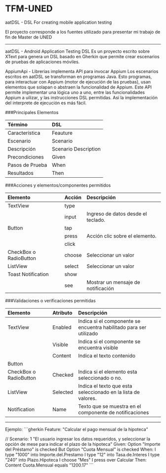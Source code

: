 # TFM-UNED
aatDSL - DSL For creating mobile application testing

El proyecto corresponde a los fuentes utilizado para presentar mi trabajo de fin de Master de UNED

--------------------------------------------------------------------------------------------------

aatDSL - Android Application Testing DSL
Es un proyecto escrito sobre XText para genera un DSL basado en Gherkin que permite crear escenarios de pruebas de aplicaciones móviles.

AppiumApi - Librerias implementa API para invocar Appium
Los escenarios escritos en aatDSL se transforman en programas Java. Esto programas, para interactuar con Appium (motor de ejecución de las pruebas), usan elementos que solapan o abstraen la funcionalidad de Appium. Este API permite implementar una lógica uno a uno, entre las funcionalidades Appium a uilizar, y las instrucciones DSL permitidas. Así la implementación del interprete de ejecución es más fácil.

###Principales Elementos

|     Término	          |             DSL        |
|  :---                   |  :---                  |
|   Característica	  |     Feauture           |
|   Escenario	          |       Scenario         |
|   Descripción	          | Scenario Description   |
|   Precondiciones	  |       Given            |
|   Pasos de Prueba	  |       When             |
|   Resultados	          |       Then             |


###Acciones y elementos/componentes permitidos

|       Elemento          |       Acción       |                Descripción          |
|  :---                   |  :---              |   :---                              |
| TextView                |    type            |                                     |
|                         |    input           |  Ingreso de datos desde el teclado. |
| Button                  |    tap             |                                     |
|                         |    press           |  Acción clic sobre el elemento.     |
|                         |    click           |                                     |
|  CheckBox o RadioButton |    choose          |  Seleccionar un valor               |
|  ListView               |    select          |  Seleccionar un valor               |
| Toast Notification      |    show            |                                     |
|                         |    see             |  Mostrar un mensaje de notificación |


###Validaciones o verificaciones permitidas

|            Elemento       |       Atributo     |             Descripción|
|  :---                     |  :---              |   :---                              |
|    TextView               |    Enabled         |  Indica si el componente se encuentra habilitado para ser utilizado|
|                           |    Visible         |  Indica si el componente se encuentra visible|
|                           |    Content         |  Indica el texto contenido|
|    Button                 |                    ||
|    CheckBox o RadioButton |    Checked         |  Indica si el elemento esta seleccionado o no.|
|    ListView               |    Selected        |  Indica el texto que esta seleccionado en la lista de valores.|
|    Notification           |    Name            |  Texto que se muestra en el componente de notificaciones|

--------------------------------------------------------------------------------------------------
Ejemplo:
´´´gherkin
Feature:
	"Calcular el pago mensual de la hipoteca"

//
Scenario: 1
	"El usuario ingresar los datos requeridos, y seleccionar la opción de mese para indicar el plazo de la hipoteca"
Given:
	Option \"Importe del Préstamo" is checked
	But Option \"Cuota Mensual" is checked
When:
	I type \"1000" into Importe.del.Prestamo
	I type \"12" into Tasa.de.Interes
	I type \"240" into Plazo.Hipoteca
	I choose \"Mes"
	I press over Calcular
Then:
	Content Cuota.Mensual equals \"1200.17"
´´´
